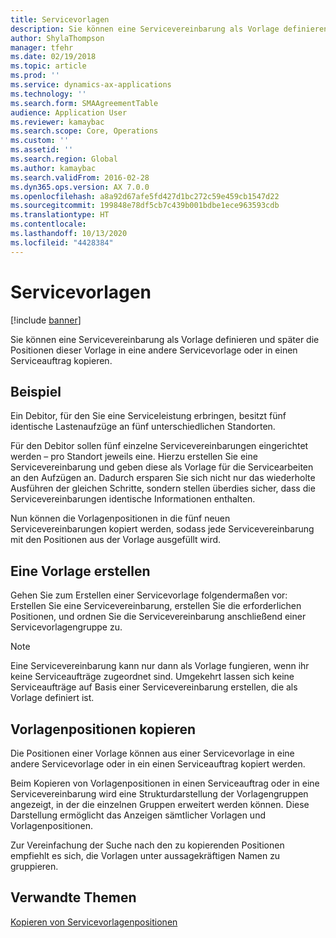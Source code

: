 ```yaml
---
title: Servicevorlagen
description: Sie können eine Servicevereinbarung als Vorlage definieren und später die Positionen dieser Vorlage in eine andere Servicevorlage oder in einen Serviceauftrag kopieren.
author: ShylaThompson
manager: tfehr
ms.date: 02/19/2018
ms.topic: article
ms.prod: ''
ms.service: dynamics-ax-applications
ms.technology: ''
ms.search.form: SMAAgreementTable
audience: Application User
ms.reviewer: kamaybac
ms.search.scope: Core, Operations
ms.custom: ''
ms.assetid: ''
ms.search.region: Global
ms.author: kamaybac
ms.search.validFrom: 2016-02-28
ms.dyn365.ops.version: AX 7.0.0
ms.openlocfilehash: a8a92d67afe5fd427d1bc272c59e459cb1547d22
ms.sourcegitcommit: 199848e78df5cb7c439b001bdbe1ece963593cdb
ms.translationtype: HT
ms.contentlocale: 
ms.lasthandoff: 10/13/2020
ms.locfileid: "4428384"
---
```

# <a name="service-templates"></a>Servicevorlagen

[!include [banner](../includes/banner.md)]

Sie können eine Servicevereinbarung als Vorlage definieren und später die Positionen dieser Vorlage in eine andere Servicevorlage oder in einen Serviceauftrag kopieren.

## <a name="example"></a>Beispiel

Ein Debitor, für den Sie eine Serviceleistung erbringen, besitzt fünf identische Lastenaufzüge an fünf unterschiedlichen Standorten.

Für den Debitor sollen fünf einzelne Servicevereinbarungen eingerichtet werden – pro Standort jeweils eine.
Hierzu erstellen Sie eine Servicevereinbarung und geben diese als Vorlage für die Servicearbeiten an den Aufzügen an. Dadurch ersparen Sie sich nicht nur das wiederholte Ausführen der gleichen Schritte, sondern stellen überdies sicher, dass die Servicevereinbarungen identische Informationen enthalten.

Nun können die Vorlagenpositionen in die fünf neuen Servicevereinbarungen kopiert werden, sodass jede Servicevereinbarung mit den Positionen aus der Vorlage ausgefüllt wird.

## <a name="create-a-template"></a>Eine Vorlage erstellen

Gehen Sie zum Erstellen einer Servicevorlage folgendermaßen vor: Erstellen Sie eine Servicevereinbarung, erstellen Sie die erforderlichen Positionen, und ordnen Sie die Servicevereinbarung anschließend einer Servicevorlagengruppe zu.

> [!NOTE]
> Eine Servicevereinbarung kann nur dann als Vorlage fungieren, wenn ihr keine Serviceaufträge zugeordnet sind. Umgekehrt lassen sich keine Serviceaufträge auf Basis einer Servicevereinbarung erstellen, die als Vorlage definiert ist.

## <a name="copy-template-lines"></a>Vorlagenpositionen kopieren

Die Positionen einer Vorlage können aus einer Servicevorlage in eine andere Servicevorlage oder in ein einen Serviceauftrag kopiert werden.

Beim Kopieren von Vorlagenpositionen in einen Serviceauftrag oder in eine Servicevereinbarung wird eine Strukturdarstellung der Vorlagengruppen angezeigt, in der die einzelnen Gruppen erweitert werden können. Diese Darstellung ermöglicht das Anzeigen sämtlicher Vorlagen und Vorlagenpositionen.

Zur Vereinfachung der Suche nach den zu kopierenden Positionen empfiehlt es sich, die Vorlagen unter aussagekräftigen Namen zu gruppieren.

## <a name="related-topics"></a>Verwandte Themen

[Kopieren von Servicevorlagenpositionen](copy-service-template-lines.md)
